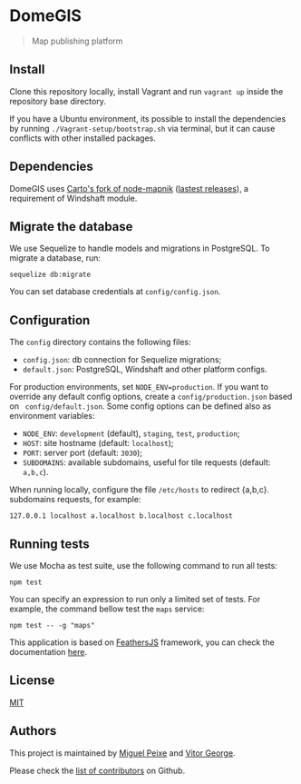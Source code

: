 # DomeGIS

> Map publishing platform

## Install

Clone this repository locally, install Vagrant and run `vagrant up` inside the repository base directory.

If you have a Ubuntu environment, its possible to install the dependencies by running `./Vagrant-setup/bootstrap.sh` via terminal, but it can cause conflicts with other installed packages.

## Dependencies

DomeGIS uses [Carto's fork of node-mapnik](https://github.com/mapnik/node-mapnik) ([lastest releases](https://github.com/CartoDB/node-mapnik/releases)), a requirement of Windshaft module. 

## Migrate the database

We use Sequelize to handle models and migrations in PostgreSQL. To migrate a database, run:

    sequelize db:migrate

You can set database credentials at `config/config.json`.

## Configuration

The `config` directory contains the following files:

- `config.json`: db connection for Sequelize migrations;
- `default.json`: PostgreSQL, Windshaft and other platform configs.

For production environments, set `NODE_ENV=production`. If you want to override any default config options, create a `config/production.json` based on ` config/default.json`. Some config options can be defined also as environment variables:

- `NODE_ENV`: `development` (default), `staging`, `test`, `production`;
- `HOST`: site hostname (default: `localhost`);
- `PORT`: server port (default: `3030`);
- `SUBDOMAINS`: available subdomains, useful for tile requests (default: `a,b,c`).

When running locally, configure the file `/etc/hosts` to redirect {a,b,c}. subdomains requests, for example:

    127.0.0.1 localhost a.localhost b.localhost c.localhost

## Running tests

We use Mocha as test suite, use the following command to run all tests:

    npm test

You can specify an expression to run only a limited set of tests. For example, the command bellow test the `maps` service:

    npm test -- -g "maps"

This application is based on [FeathersJS](http://feathersjs.com) framework, you can check the documentation [here](http://docs.feathersjs.com/).

## License

[MIT](LICENSE)

## Authors

This project is maintained by [Miguel Peixe](https://github.com/miguelpeixe) and [Vitor George](https://github.com/vgeorge).

Please check the [list of contributors](https://github.com/ecodigital/DomeGIS/graphs/contributors) on Github.

